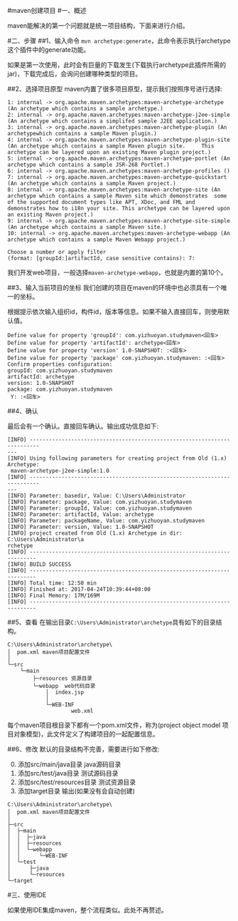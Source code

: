 #maven创建项目
#一、概述

maven能解决的第一个问题就是统一项目结构，下面来进行介绍。

#二、步骤
##1、输入命令
`mvn archetype:generate`，此命令表示执行archetype这个插件中的generate功能。

如果是第一次使用，此时会有巨量的下载发生(下载执行archetype此插件所需的jar)，下载完成后，会询问创建哪种类型的项目。

##2、选择项目原型
maven内置了很多项目原型，提示我们按照序号进行选择:

~~~
1: internal -> org.apache.maven.archetypes:maven-archetype-archetype (An archetype which contains a sample archetype.)
2: internal -> org.apache.maven.archetypes:maven-archetype-j2ee-simple (An archetype which contains a simplifed sample J2EE application.)
3: internal -> org.apache.maven.archetypes:maven-archetype-plugin (An archetypewhich contains a sample Maven plugin.)
4: internal -> org.apache.maven.archetypes:maven-archetype-plugin-site (An archetype which contains a sample Maven plugin site.     This archetype can be layered upon an existing Maven plugin project.)
5: internal -> org.apache.maven.archetypes:maven-archetype-portlet (An archetype which contains a sample JSR-268 Portlet.)
6: internal -> org.apache.maven.archetypes:maven-archetype-profiles ()
7: internal -> org.apache.maven.archetypes:maven-archetype-quickstart (An archetype which contains a sample Maven project.)
8: internal -> org.apache.maven.archetypes:maven-archetype-site (An archetype which contains a sample Maven site which demonstrates  some of the supported document types like APT, XDoc, and FML and demonstrates how to i18n your site. This archetype can be layered upon an existing Maven project.)
9: internal -> org.apache.maven.archetypes:maven-archetype-site-simple (An archetype which contains a sample Maven site.)
10: internal -> org.apache.maven.archetypes:maven-archetype-webapp (An archetype which contains a sample Maven Webapp project.)

Choose a number or apply filter 
(format: [groupId:]artifactId, case sensitive contains): 7: 

~~~
我们开发web项目，一般选择`maven-archetype-webapp`，也就是内置的第10个。

##3、输入当前项目的坐标
我们创建的项目在maven的环境中也必须具有一个唯一的坐标。

根据提示依次输入组织id，构件id，版本等信息。如果不输入直接回车，则使用默认值。

~~~
Define value for property 'groupId': com.yizhuoyan.studymaven<回车>
Define value for property 'artifactId': archetype<回车>
Define value for property 'version' 1.0-SNAPSHOT: :<回车>
Define value for property 'package' com.yizhuoyan.studymaven: :<回车>
Confirm properties configuration:
groupId: com.yizhuoyan.studymaven
artifactId: archetype
version: 1.0-SNAPSHOT
package: com.yizhuoyan.studymaven
 Y: :<回车>
~~~
##4、确认

最后会有一个确认。直接回车确认。输出成功信息如下:

~~~
[INFO] -------------------------------------------------------------------------
---
[INFO] Using following parameters for creating project from Old (1.x) Archetype:
 maven-archetype-j2ee-simple:1.0
[INFO] -------------------------------------------------------------------------
---
[INFO] Parameter: basedir, Value: C:\Users\Administrator
[INFO] Parameter: package, Value: com.yizhuoyan.studymaven
[INFO] Parameter: groupId, Value: com.yizhuoyan.studymaven
[INFO] Parameter: artifactId, Value: archetype
[INFO] Parameter: packageName, Value: com.yizhuoyan.studymaven
[INFO] Parameter: version, Value: 1.0-SNAPSHOT
[INFO] project created from Old (1.x) Archetype in dir: C:\Users\Administrator\a
rchetype
[INFO] ------------------------------------------------------------------------
[INFO] BUILD SUCCESS
[INFO] ------------------------------------------------------------------------
[INFO] Total time: 12:50 min
[INFO] Finished at: 2017-04-24T10:39:44+08:00
[INFO] Final Memory: 17M/169M
[INFO] ------------------------------------------------------------------------
~~~

##5、查看
在输出目录`C:\Users\Administrator\archetype`具有如下的目录结构。

~~~
C:\Users\Administrator\archetype\
│  pom.xml maven项目配置文件
│
└─src
    └─main
        ├─resources 资源目录
        └─webapp  web代码目录
            │  index.jsp
            │
            └─WEB-INF 
                    web.xml
~~~

每个maven项目根目录下都有一个pom.xml文件，称为(project object model 项目对象模型)，此文件定义了构建项目的一起配置信息。

##6、修改
默认的目录结构不完善，需要进行如下修改:

0. 添加src/main/java目录 java源码目录
0. 添加src/test/java目录  测试源码目录
0. 添加src/test/resources目录 测试资源目录
0. 添加target目录  输出(如果没有会自动创建)

~~~
C:\Users\Administrator\archetype\
│  pom.xml maven项目配置文件
│
├─src
│  ├─main
│  │  ├─java
│  │  ├─resources
│  │  └─webapp
│  │      └─WEB-INF
│  └─test
│      ├─java
│      └─resources
└─target
~~~	


#三、使用IDE

如果使用IDE集成maven，整个流程类似。此处不再赘述。

